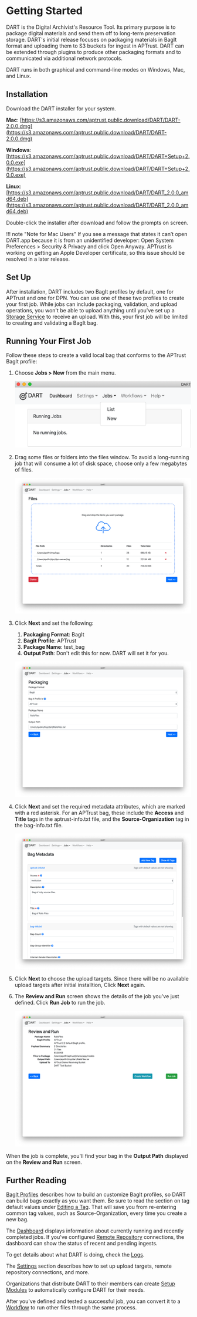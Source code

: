 # Getting Started

DART is the Digital Archivist's Resource Tool. Its primary purpose is to package digital materials and send them off to long-term preservation storage. DART's initial release focuses on packaging materials in BagIt format and uploading them to S3 buckets for ingest in APTrust. DART can be extended through plugins to produce other packaging formats and to communicated via additional network protocols.

DART runs in both graphical and command-line modes on Windows, Mac, and Linux.

## Installation

Download the DART installer for your system.

__Mac__: [https://s3.amazonaws.com/aptrust.public.download/DART/DART-2.0.0.dmg](https://s3.amazonaws.com/aptrust.public.download/DART/DART-2.0.0.dmg)

__Windows__: [https://s3.amazonaws.com/aptrust.public.download/DART/DART+Setup+2.0.0.exe](https://s3.amazonaws.com/aptrust.public.download/DART/DART+Setup+2.0.0.exe)

__Linux__: [https://s3.amazonaws.com/aptrust.public.download/DART/DART_2.0.0_amd64.deb](https://s3.amazonaws.com/aptrust.public.download/DART/DART_2.0.0_amd64.deb)

Double-click the installer after download and follow the prompts on screen.

!!! note "Note for Mac Users"
    If you see a message that states it can’t open DART.app because it is from an unidentified developer: Open System Preferences > Security & Privacy and click Open Anyway. APTrust is working on getting an Apple Developer certificate, so this issue should be resolved in a later release.

## Set Up

After installation, DART includes two BagIt profiles by default, one for APTrust and one for DPN. You can use one of these two profiles to create your first job. While jobs can include packaging, validation, and upload operations, you won't be able to upload anything until you've set up a [Storage Service](settings/storage_services.md) to receive an upload. With this, your first job will be limited to creating and validating a BagIt bag.

## Running Your First Job

Follow these steps to create a valid local bag that conforms to the APTrust BagIt profile:

1. Choose __Jobs &gt; New__ from the main menu.

    ![New job](../img/getting_started/new_job.png)

2. Drag some files or folders into the files window. To avoid a long-running job that will consume a lot of disk space, choose only a few megabytes of files.

    ![Job files](../img/jobs/files.png)

3. Click __Next__ and set the following:

    1. __Packaging Format__: BagIt
    1. __BagIt Profile__: APTrust
    1. __Package Name__: test_bag
    1. __Output Path__: Don't edit this for now. DART will set it for you.

    ![Job packaging](../img/jobs/packaging.png)

4. Click __Next__ and set the required metadata attributes, which are marked with a red asterisk. For an APTrust bag, these include the __Access__ and __Title__ tags in the aptrust-info.txt file, and the __Source-Organization__ tag in the bag-info.txt file.

    ![Job metadata](../img/jobs/metadata.png)

5. Click __Next__ to choose the upload targets. Since there will be no available upload targets after initial installtion, Click __Next__ again.

6. The __Review and Run__ screen shows the details of the job you've just defined. Click __Run Job__ to run the job.

    ![Job run](../img/jobs/run.png)

When the job is complete, you'll find your bag in the __Output Path__ displayed on the __Review and Run__ screen.

## Further Reading

[BagIt Profiles](../bagit/) describes how to build an customize BagIt profiles, so DART can build bags exactly as you want them. Be sure to read the section on tag default values under [Editing a Tag](../bagit/customizing/#editing-a-tag). That will save you from re-entering common tag values, such as Source-Organization, every time you create a new bag.

The [Dashboard](dashboard.md) displays information about currently running and recently completed jobs. If you've configured [Remote Repository](settings/remote_repositories.md) connections, the dashboard can show the status of recent and pending ingests.

To get details about what DART is doing, check the [Logs](logs.md).

The [Settings](settings/index.md) section describes how to set up upload targets, remote repository connections, and more.

Organizations that distribute DART to their members can create [Setup Modules](../developers/plugins/setup_modules.md) to automatically configure DART for their needs.

After you've defined and tested a successful job, you can convert it to a [Workflow](workflows/index.md) to run other files through the same process.
